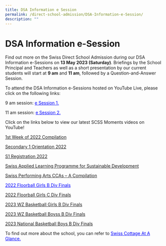 ```yaml
---
title: DSA Information e Session
permalink: /direct-school-admission/DSA-Information-e-Session/
description: ""
---
```

DSA Information e-Session
=========================

Find out more on the Swiss Direct School Admission during our DSA Information e-Sessions on&nbsp;**13 May 2023 (Saturday)**. Briefings by the School Principal and Teachers as well as a short presentation by our current students will start at&nbsp;**9 am**&nbsp;and&nbsp;**11 am**, followed by a Question-and-Answer Session. 

To attend the DSA Information e-Sessions hosted on YouTube Live, please click on the following links:

9 am session: <a style="color:blue;" href="https://www.youtube.com/watch?v=Dxfq94AWEb8">e Session 1.</a>

11 am session: <a style="color:blue;" href="https://www.youtube.com/watch?v=4HO7Gb_ZikY">e Session 2.</a>


Click on the links below to view our latest SCSS Moments videos on YouTube!

[1st&nbsp;Week of 2022 Compilation](https://www.youtube.com/watch?v=vPe_g0NY-ck&amp;t=12s)

[Secondary 1 Orientation 2022](https://www.youtube.com/watch?v=XgXm9gBIfes)

[S1 Registration 2022](https://www.youtube.com/watch?v=FdgZZ9Lm9Ho&amp;t=660s)

[Swiss Applied Learning Programme for Sustainable Development](https://www.youtube.com/watch?app=desktop&amp;v=HHC2XP9fcfQ)

[Swiss Performing Arts CCAs – A Compilation](https://www.youtube.com/watch?v=xt521QxMVaA&amp;feature=youtu.be)

<a style="color:blue;" href="https://www.youtube.com/watch?v=9xF9Ax1j98k">2022 Floorball Girls B Div Finals</a>

<a href="https://www.youtube.com/watch?v=QheNr_SJkV4">2022 Floorball Girls C Div Finals</a>

<a href="https://www.youtube.com/watch?v=BLSV6RVhkZg">2023 WZ Basketball Girls B Div Finals</a>

<a href="https://www.youtube.com/watch?v=O15LLQIlero">2023 WZ Basketball Boyss B Div Finals</a>

<a href="https://www.youtube.com/watch?v=6Za-KSqM-hM">2023 National Basketball Boys B Div Finals</a>

To find out more about the school, you can refer to&nbsp;<a style="color:blue;" href="/files/Direct%20School%20Admission/2021-At-a-glance-new.pdf">Swiss Cottage At A Glance.</a>